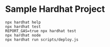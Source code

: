 # Sample Hardhat Project

```shell
npx hardhat help
npx hardhat test
REPORT_GAS=true npx hardhat test
npx hardhat node
npx hardhat run scripts/deploy.js
```